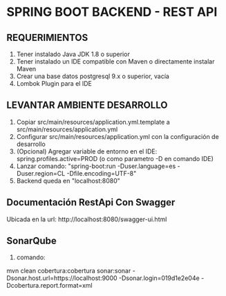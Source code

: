 
# SPRING BOOT BACKEND - REST API

## REQUERIMIENTOS
1) Tener instalado Java JDK 1.8 o superior
2) Tener instalado un IDE compatible con Maven o directamente instalar Maven
3) Crear una base datos postgresql 9.x o superior, vacía
4) Lombok Plugin para el IDE

## LEVANTAR AMBIENTE DESARROLLO
1) Copiar src/main/resources/application.yml.template a src/main/resources/application.yml
2) Configurar src/main/resources/application.yml con la configuración de desarrollo 
3) (Opcional) Agregar variable de entorno en el IDE: spring.profiles.active=PROD (o como parametro -D en comando IDE)
5) Lanzar comando: "spring-boot:run -Duser.language=es -Duser.region=CL -Dfile.encoding=UTF-8"
9) Backend queda en "localhost:8080"

## Documentación RestApi Con Swagger

Ubicada en la url: http://localhost:8080/swagger-ui.html


## SonarQube

1) comando:

mvn clean cobertura:cobertura sonar:sonar -Dsonar.host.url=https://localhost:9000 -Dsonar.login=019d1e2e04e -Dcobertura.report.format=xml
